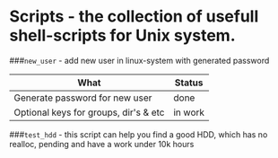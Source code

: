 # Scripts - the collection of usefull shell-scripts for Unix system.

###`new_user` - add new user in linux-system with generated password

|What                          |Status|
|------------------------------|------|
|Generate password for new user|  done|
|Optional keys for groups, dir's & etc| in work|

###`test_hdd` - this script can help you find a good HDD, which has no realloc, pending and have a work under 10k hours
